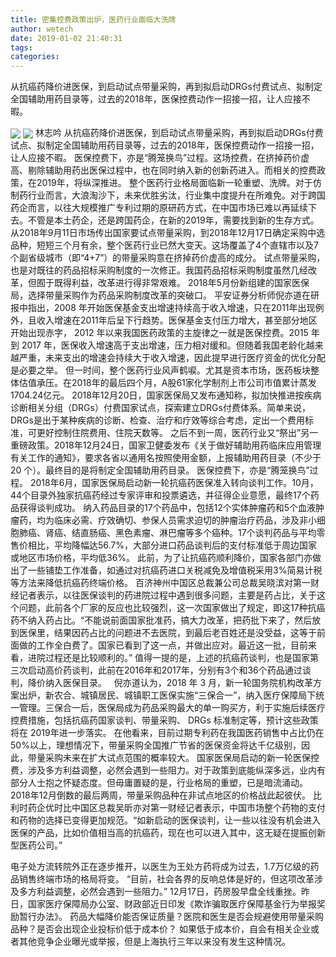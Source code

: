 ```yaml
---
title: 密集控费政策出炉，医药行业面临大洗牌
author: wetech
date: 2019-01-02 21:40:31
tags: 
categories: 
---
```

从抗癌药降价进医保，到启动试点带量采购，再到拟启动DRGs付费试点、拟制定全国辅助用药目录等，过去的2018年，医保控费动作一招接一招，让人应接不暇。
<!-- more -->
<img align="center" border="0" src="https://imgcdn.yicai.com/uppics/images/2019/01/384cfc29f49d0242de7ec2d749b61b88.jpg" />
<img align="center" border="0" src="https://imgcdn.yicai.com/uppics/images/2019/01/660fb0e5c53705f21d01e82a78e657cb.jpg" />
林志吟
从抗癌药降价进医保，到启动试点带量采购，再到拟启动DRGs付费试点、拟制定全国辅助用药目录等，过去的2018年，医保控费动作一招接一招，让人应接不暇。
医保控费下，亦是“腾笼换鸟”过程。这场控费，在挤掉药价虚高、剔除辅助用药出医保过程中，也在同时纳入新的创新药进入。而相关的控费政策，在2019年，将纵深推进。
整个医药行业格局面临新一轮重塑、洗牌。对于仿制药行业而言，大浪淘沙下，未来优胜劣汰，行业集中度提升在所难免。对于跨国药企而言，以往大规模推广专利过期的原研药方式，在中国市场已难以再延续下去。不管是本土药企，还是跨国药企，在新的2019年，需要找到新的生存方式。
从2018年9月11日市场传出国家要试点带量采购，到2018年12月17日确定采购中选品种，短短三个月有余，整个医药行业已然大变天。这场覆盖了4个直辖市以及7个副省级城市（即“4+7”）的带量采购意在挤掉药价虚高的成分。
试点带量采购，也是对既往的药品招标采购制度的一次修正。我国药品招标采购制度虽然几经改革，但囿于既得利益，改革进行得非常艰难。
2018年5月份新组建的国家医保局，选择带量采购作为药品采购制度改革的突破口。
平安证券分析师倪亦道在研报中指出，2008 年开始医保基金支出增速持续高于收入增速，只在2011年出现例外，且收入增速在2011年后呈下行趋势。医保基金支付压力增大，甚至部分地区开始出现赤字， 2012 年以来我国医药政策的主旋律之一就是医保控费。2015 年到 2017 年，医保收入增速高于支出增速，压力相对缓和。但随着我国老龄化越来越严重，未来支出的增速会持续大于收入增速，因此提早进行医疗资金的优化分配是必要之举。
但一时间，整个医药行业风声鹤唳。尤其是资本市场，医药板块整体估值承压。在2018年的最后四个月，A股61家化学制剂上市公司市值累计蒸发1704.24亿元。
2018年12月20日，国家医保局又发布通知称，拟加快推进按疾病诊断相关分组（DRGs）付费国家试点，探索建立DRGs付费体系。简单来说，DRGs是出于某种疾病的诊断、检查、治疗和疗效等综合考虑，定出一个费用标准，可更好控制住院费用、住院天数等。
之后不到一周，医药行业又“祭出”另一重磅政策。2018年12月24日，国家卫健委发布《关于做好辅助用药临床应用管理有关工作的通知》，要求各省以通用名按照使用金额，上报辅助用药目录（不少于 20 个）。最终目的是将制定全国辅助用药目录。
医保控费下，亦是“腾笼换鸟”过程。
2018年6月，国家医保局启动新一轮抗癌药医保准入转向谈判工作。10月，44个目录外独家抗癌药经过专家评审和投票遴选，并征得企业意愿，最终17个药品获得谈判成功。
纳入药品目录的17个药品中，包括12个实体肿瘤药和5个血液肿瘤药，均为临床必需、疗效确切、参保人员需求迫切的肿瘤治疗药品，涉及非小细胞肺癌、肾癌、结直肠癌、黑色素瘤、淋巴瘤等多个癌种。17个谈判药品与平均零售价相比，平均降幅达56.7%，大部分进口药品谈判后的支付标准低于周边国家或地区市场价格，平均低36%。
此前，为了让抗癌药顺利降价，国家各部门亦做出了一些铺垫工作准备，如通过对抗癌药进口关税减免及增值税采用3%简易计税等方法来降低抗癌药终端价格。
百济神州中国区总裁兼公司总裁吴晓滨对第一财经记者表示，以往医保谈判的药进院过程中遇到很多问题，主要是药占比，关于这个问题，此前各个厂家的反应也比较强烈，这一次国家做出了规定，即这17种抗癌药不纳入药占比。“不能说前面国家批准药，搞大力改革，把药批下来了，然后放到医保里，结果因药占比的问题进不去医院，到最后老百姓还是没受益，这等于前面做的工作全白费了。国家已看到了这一点，并做出应对。最近这一批，目前来看，进院过程还是比较顺利的。”
值得一提的是，上述的抗癌药谈判，也是国家第三次启动高价药谈判，此前在2016年和2017年，分别有3个和36个药品通过谈判，降价纳入医保目录。
 
倪亦道认为，2018 年 3 月，新一轮国务院机构改革方案出炉，新农合、城镇居民、城镇职工医保实施“三保合一”，纳入医疗保障局下统一管理。三保合一后，医保局成为药品采购最大的单一购买方，利于实施后续医疗控费措施，包括抗癌药国家谈判、带量采购、 DRGs 标准制定等，预计这些政策将在 2019年进一步落实。
在他看来，目前过期专利药在我国医药销售中占比仍在 50%以上，理想情况下，带量采购全国推广节省的医保资金将达千亿级别，因此，带量采购未来在扩大试点范围的概率较大。
国家医保局启动的新一轮医保控费，涉及多方利益调整，必然会遇到一些阻力。对于政策到底能纵深多远，业内有部分人士抱之怀疑态度。但毋庸置疑的是，行业格局的重塑，已是暗流涌动。
2018年12月倒数的最后两周，带量采购品种在非试点地区的价格战此起彼伏。
比利时药企优时比中国区总裁吴昕亦对第一财经记者表示，中国市场整个药物的支付和药物的选择已变得更加规范。“如新启动的医保谈判，让一些以往没有机会进入医保的产品，比如价值相当高的抗癌药，现在也可以进入其中，这无疑在提振创新型医药公司。”
 
 
电子处方流转院外正在逐步推开，以医生为王处方药将成为过去，1.7万亿级的药品销售终端市场的格局将变。
“目前，社会各界的反响总体是好的，但这项改革涉及多方利益调整，必然会遇到一些阻力。”
12月17日，药房股早盘全线重挫。昨日，国家医疗保障局办公室、财政部近日印发《欺诈骗取医疗保障基金行为举报奖励暂行办法》。
药品大幅降价能否保证质量？医院和医生是否会规避使用带量采购品种？是否会出现企业投标价低于成本价？
如果低于成本价，自会有相关企业或者其他竞争企业曝光或举报，但是上海执行三年以来没有发生这种情况。
